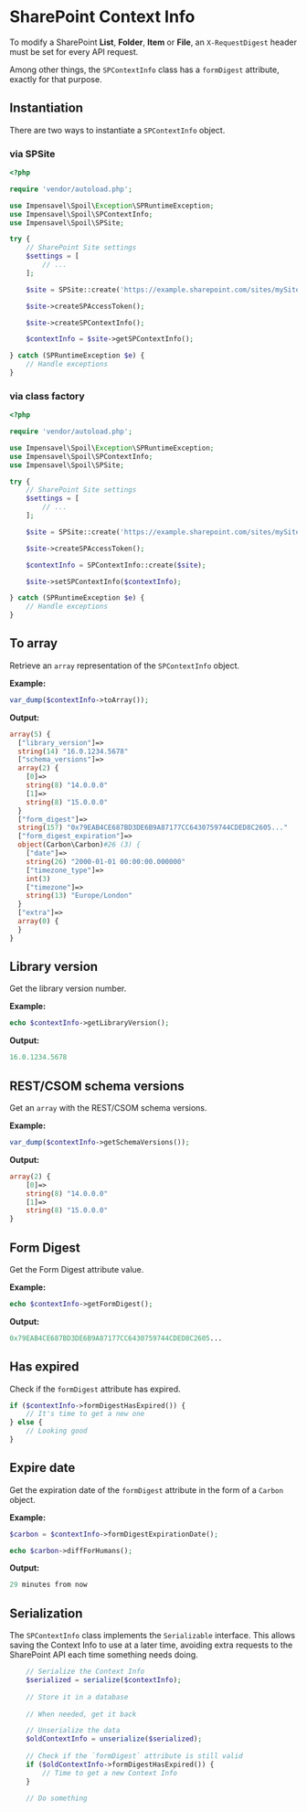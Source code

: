 # SharePoint Context Info
To modify a SharePoint **List**, **Folder**, **Item** or **File**, an `X-RequestDigest` header must be set for every API request.

Among other things, the `SPContextInfo` class has a `formDigest` attribute, exactly for that purpose.

## Instantiation
There are two ways to instantiate a `SPContextInfo` object.

### via SPSite
```php
<?php

require 'vendor/autoload.php';

use Impensavel\Spoil\Exception\SPRuntimeException;
use Impensavel\Spoil\SPContextInfo;
use Impensavel\Spoil\SPSite;

try {
    // SharePoint Site settings
    $settings = [
        // ...
    ];

    $site = SPSite::create('https://example.sharepoint.com/sites/mySite/', $settings);

    $site->createSPAccessToken();

    $site->createSPContextInfo();

    $contextInfo = $site->getSPContextInfo();

} catch (SPRuntimeException $e) {
    // Handle exceptions
}
```

### via class factory
```php
<?php

require 'vendor/autoload.php';

use Impensavel\Spoil\Exception\SPRuntimeException;
use Impensavel\Spoil\SPContextInfo;
use Impensavel\Spoil\SPSite;

try {
    // SharePoint Site settings
    $settings = [
        // ...
    ];

    $site = SPSite::create('https://example.sharepoint.com/sites/mySite/', $settings);

    $site->createSPAccessToken();

    $contextInfo = SPContextInfo::create($site);

    $site->setSPContextInfo($contextInfo);

} catch (SPRuntimeException $e) {
    // Handle exceptions
}
```

## To array
Retrieve an `array` representation of the `SPContextInfo` object.

**Example:**
```php
var_dump($contextInfo->toArray());
```

**Output:**
```php
array(5) {
  ["library_version"]=>   
  string(14) "16.0.1234.5678"
  ["schema_versions"]=>   
  array(2) {
    [0]=>
    string(8) "14.0.0.0"
    [1]=>
    string(8) "15.0.0.0"
  }
  ["form_digest"]=>
  string(157) "0x79EAB4CE687BD3DE6B9A87177CC6430759744CDED8C2605..."
  ["form_digest_expiration"]=>
  object(Carbon\Carbon)#26 (3) {
    ["date"]=>
    string(26) "2000-01-01 00:00:00.000000"
    ["timezone_type"]=>   
    int(3)
    ["timezone"]=>
    string(13) "Europe/London"
  }
  ["extra"]=>
  array(0) {
  }
}
```

## Library version
Get the library version number.

**Example:**
```php
echo $contextInfo->getLibraryVersion();
```

**Output:**
```php
16.0.1234.5678
```

## REST/CSOM schema versions
Get an `array` with the REST/CSOM schema versions.

**Example:**
```php
var_dump($contextInfo->getSchemaVersions());
```

**Output:**
```php
array(2) {
    [0]=>
    string(8) "14.0.0.0"  
    [1]=>
    string(8) "15.0.0.0"  
}
```

## Form Digest
Get the Form Digest attribute value. 

**Example:**
```php
echo $contextInfo->getFormDigest();
```

**Output:**
```php
0x79EAB4CE687BD3DE6B9A87177CC6430759744CDED8C2605...
```

## Has expired
Check if the `formDigest` attribute has expired.

```php
if ($contextInfo->formDigestHasExpired()) {
    // It's time to get a new one
} else {
    // Looking good
}
```

## Expire date
Get the expiration date of the `formDigest` attribute in the form of a `Carbon` object.

**Example:**
```php
$carbon = $contextInfo->formDigestExpirationDate();

echo $carbon->diffForHumans();
```

**Output:**
```php
29 minutes from now
```

## Serialization
The `SPContextInfo` class implements the `Serializable` interface.
This allows saving the Context Info to use at a later time, avoiding extra requests to the SharePoint API each time something needs doing.

```php
    // Serialize the Context Info
    $serialized = serialize($contextInfo);
    
    // Store it in a database
    
    // When needed, get it back

    // Unserialize the data
    $oldContextInfo = unserialize($serialized);
    
    // Check if the `formDigest` attribute is still valid
    if ($oldContextInfo->formDigestHasExpired()) {
        // Time to get a new Context Info
    }

    // Do something
```
